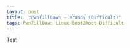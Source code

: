 ```yaml
---
layout: post
title:  "PwnTillDawn - Brandy (Difficult)"
tags: PwnTillDawn Linux Boot2Root Difficult
---
```


Test
